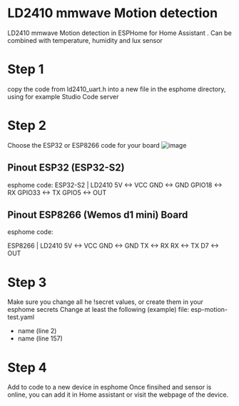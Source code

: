 # LD2410 mmwave Motion detection
LD2410 mmwave Motion detection in ESPHome for Home Assistant . Can be combined with temperature, humidity and lux sensor

# Step 1
copy the code from ld2410_uart.h into a new file in the esphome directory, using for example Studio Code server

# Step 2
Choose the ESP32 or ESP8266 code for your board
![image](https://user-images.githubusercontent.com/100353268/213939599-cc16b760-055d-4786-9fc2-663132c9dd59.png)

## Pinout ESP32 (ESP32-S2)

esphome code: 
ESP32-S2 | LD2410
5V <-> VCC
GND <-> GND
GPIO18 <-> RX
GPIO33 <-> TX
GPIO5 <-> OUT

## Pinout ESP8266 (Wemos d1 mini) Board
esphome code: 

ESP8266 | LD2410
5V <-> VCC
GND <-> GND
TX <-> RX
RX <-> TX
D7 <-> OUT

# Step 3
Make sure you change all he !secret values, or create them in your esphome secrets
Change at least the following (example)
file: esp-motion-test.yaml
- name (line 2)
- name (line 157)

# Step 4
Add to code to a new device in esphome
Once finsihed and sensor is online, you can add it in Home assistant or visit the webpage of the device.
